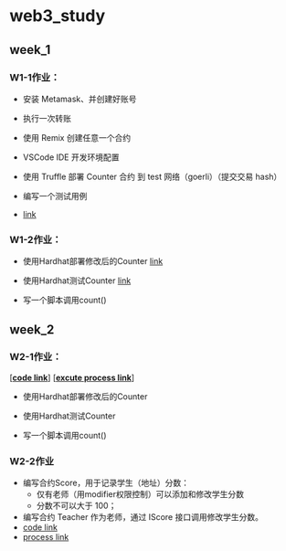 # web3\_study

## week\_1

### W1-1作业：

*   安装 Metamask、并创建好账号

*   执行一次转账

*   使用 Remix 创建任意一个合约

*   VSCode IDE 开发环境配置

*   使用 Truffle 部署 Counter 合约 到 test 网络（goerli）（提交交易 hash）

*   编写一个测试用例

*   [link](https://github.com/shenstone-peng/web3_study/blob/main/w1_build/w1.md)

### W1-2作业：

*   使用Hardhat部署修改后的Counter   [link](https://github.com/shenstone-peng/web3_study/blob/main/w1_build/hardhat_project/contracts/Counter.sol)

*   使用Hardhat测试Counter        [link](https://github.com/shenstone-peng/web3_study/tree/main/w1_build/hardhat_project/test)

*   写一个脚本调用count()

## week\_2

### W2-1作业：

[**[code link](https://github.com/shenstone-peng/web3_study/blob/main/w2_build/bankless.sol)**]
[**[excute process link](https://github.com/shenstone-peng/web3_study/blob/main/w2_build/w2.md)**]

*   使用Hardhat部署修改后的Counter

*   使用Hardhat测试Counter

*   写一个脚本调用count()

### W2-2作业
* 编写合约Score，⽤于记录学⽣（地址）分数：
   * 仅有⽼师（⽤modifier权限控制）可以添加和修改学⽣分数
   * 分数不可以⼤于 100； 
* 编写合约 Teacher 作为⽼师，通过 IScore 接⼝调⽤修改学⽣分数。
* [code link](https://github.com/shenstone-peng/web3_study/tree/main/w2_build/w2-2/contracts)
* [process link](https://github.com/shenstone-peng/web3_study/blob/main/w2_build/w2-2/w2-2.md)
